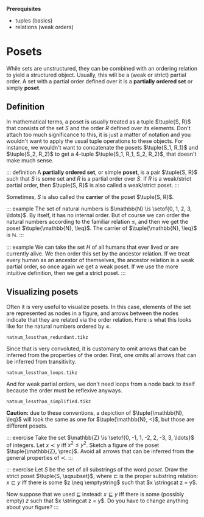 **Prerequisites**

- tuples (basics)
- relations (weak orders)

# Posets

While sets are unstructured, they can be combined with an ordering relation to yield a structured object.
Usually, this will be a (weak or strict) partial order.
A set with a partial order defined over it is a **partially ordered set** or simply **poset**.

## Definition

In mathematical terms, a poset is usually treated as a tuple $\tuple{S, R}$ that consists of the set $S$ and the order $R$ defined over its elements.
Don't attach too much significance to this, it is just a matter of notation and you wouldn't want to apply the usual tuple operations to these objects.
For instance, we wouldn't want to concatenate the posets $\tuple{S_1, R_1}$ and $\tuple{S_2, R_2}$ to get a 4-tuple $\tuple{S_1, R_1, S_2, R_2}$, that doesn't make much sense.

::: definition
A **partially ordered set**, or simple **poset**, is a pair $\tuple{S, R}$ such that $S$ is some set and $R$ is a partial order over $S$.
If $R$ is a weak/strict partial order, then $\tuple{S, R}$ is also called a weak/strict poset.
:::

Sometimes, $S$ is also called the **carrier** of the poset $\tuple{S, R}$.

::: example
The set of natural numbers is $\mathbb{N} \is \setof{0, 1, 2, 3, \ldots}$.
By itself, it has no internal order.
But of course we can order the natural numbers according to the familiar relation $\leq$, and then we get the poset $\tuple{\mathbb{N}, \leq}$.
The carrier of $\tuple{\mathbb{N}, \leq}$ is $\mathbb{N}$.
:::

::: example
We can take the set $H$ of all humans that ever lived or are currently alive.
We then order this set by the ancestor relation.
If we treat every human as an ancestor of themselves, the ancestor relation is a weak partial order, so once again we get a weak poset.
If we use the more intuitive definition, then we get a strict poset.
:::

## Visualizing posets

Often it is very useful to visualize posets.
In this case, elements of the set are represented as nodes in a figure, and arrows between the nodes indicate that they are related via the order relation.
Here is what this looks like for the natural numbers ordered by $\leq$.

~~~ {.include-tikz size=mid}
natnum_lessthan_redundant.tikz
~~~

Since that is very convoluted, it is customary to omit arrows that can be inferred from the properties of the order.
First, one omits all arrows that can be inferred from transitivity.

~~~ {.include-tikz size=mid}
natnum_lessthan_loops.tikz
~~~

And for weak partial orders, we don't need loops from a node back to itself because the order must be reflexive anyways.

~~~ {.include-tikz size=mid}
natnum_lessthan_simplified.tikz
~~~

**Caution:** due to these conventions, a depiction of $\tuple{\mathbb{N}, \leq}$ will look the same as one for $\tuple{\mathbb{N}, <}$, but those are different posets.

::: exercise
Take the set $\mathbb{Z} \is \setof{0, -1, 1, -2, 2, -3, 3, \ldots}$ of integers.
Let $x \prec y$ iff $x^2 \leq y^2$.
Sketch a figure of the poset $\tuple{\mathbb{Z}, \prec}$.
Avoid all arrows that can be inferred from the general properties of $\prec$.
:::

::: exercise
Let $S$ be the set of all substrings of the word *poset*.
Draw the strict poset $\tuple{S, \sqsubset}$, where $\sqsubset$ is the proper substring relation: $x \sqsubset y$ iff there is some $z \neq \emptystring$ such that $x \stringcat z = y$.


Now suppose that we used $\sqsubseteq$ instead: $x \sqsubseteq y$ iff there is some (possibly empty) $z$ such that $x \stringcat z = y$.
Do you have to change anything about your figure?
:::
